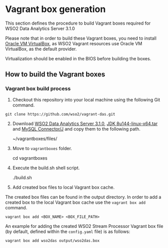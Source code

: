 # Vagrant box generation

This section defines the procedure to build Vagrant boxes required for WSO2 Data Analytics Server 3.1.0

Please note that in order to build these Vagrant boxes, you need to install
[Oracle VM VirtualBox](http://www.oracle.com/technetwork/server-storage/virtualbox/downloads/index.html),
as WSO2 Vagrant resources use Oracle VM VirtualBox, as the default provider.

Virtualization should be enabled in the BIOS before building the boxes.
## How to build the Vagrant boxes

### Vagrant box build process

1. Checkout this repository into your local machine using the following Git command.
```
git clone https://github.com/wso2/vagrant-das.git
```
2. Download
	[WSO2 Data Analytics Server 3.1.0](https://wso2.com/analytics/previous-releases), [JDK 8u144-linux-x64.tar](http://www.oracle.com/technetwork/java/javase/downloads/jdk8-downloads-2133151.html) and [MySQL Connector/J](https://dev.mysql.com/downloads/connector/j/) and copy them to the following path.


    ~/vagrantboxes/files/

3. Move to `vagrantboxes` folder.

    cd vagrantboxes

4. Execute the build.sh shell script.

    ./build.sh

5. Add created box files to local Vagrant box cache.

The created box files can be found in the output directory. In order to add a created box to the local Vagrant box cache use the `vagrant box add` command.

    vagrant box add <BOX_NAME> <BOX_FILE_PATH>

An example for adding the created WSO2 Stream Processor Vagrant box file (by default, defined
within the `config.yaml` file) is as follows:

    vagrant box add wso2das output/wso2das.box
